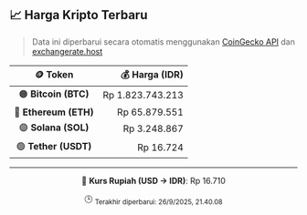 

<!-- HARGA_KRIPTO -->
## 📈 Harga Kripto Terbaru

> Data ini diperbarui secara otomatis menggunakan [CoinGecko API](https://www.coingecko.com/) dan [exchangerate.host](https://exchangerate.host/)

<div align="center">

| 🪙 Token | 💰 Harga (IDR) |
|:------:|---------------:|
| 🟠 **Bitcoin (BTC)**   | Rp 1.823.743.213 |
| 🔵 **Ethereum (ETH)**  | Rp 65.879.551 |
| 🟣 **Solana (SOL)**    | Rp 3.248.867 |
| 🟢 **Tether (USDT)**   | Rp 16.724 |

---

💱 **Kurs Rupiah (USD → IDR)**: Rp 16.710

🕒 <sub>Terakhir diperbarui: 26/9/2025, 21.40.08</sub>

</div>
<!-- /HARGA_KRIPTO -->